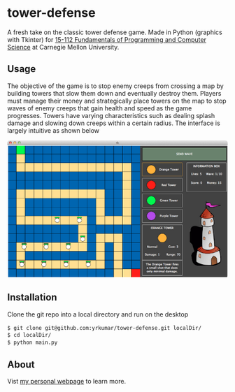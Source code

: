 tower-defense
=============

A fresh take on the classic tower defense game. Made in Python (graphics with Tkinter) for [15-112 Fundamentals of Programming and Computer Science](http://www.kosbie.net/cmu/fall-12/15-112/) at Carnegie Mellon University.

Usage
-----

The objective of the game is to stop enemy creeps from crossing a map by building towers that slow them down and eventually destroy them. Players must manage their money and strategically place towers on the map to stop waves of enemy creeps that gain health and speed as the game progresses. Towers have varying characteristics such as dealing splash damage and slowing down creeps within a certain radius. The interface is largely intuitive as shown below

<p align="center">
<img src="/img/interface.png">
</p>

Installation
------------

Clone the git repo into a local directory and run on the desktop
```bash
$ git clone git@github.com:yrkumar/tower-defense.git localDir/
$ cd localDir/
$ python main.py
```

About
-----

Vist [my personal webpage](http://yrkumar.github.io) to learn more.



 

